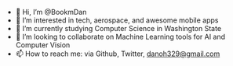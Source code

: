 - 👋 Hi, I’m @BookmDan
- 👀 I’m interested in tech, aerospace, and awesome mobile apps
- 🌱 I’m currently studying Computer Science in Washington State
- 💞️ I’m looking to collaborate on Machine Learning tools for AI and Computer Vision 
- 📫 How to reach me: via Github, Twitter, danoh329@gmail.com

<!---
BookmDan/BookmDan is a ✨ special ✨ repository because its `README.md` (this file) appears on your GitHub profile.
You can click the Preview link to take a look at your changes.
--->
